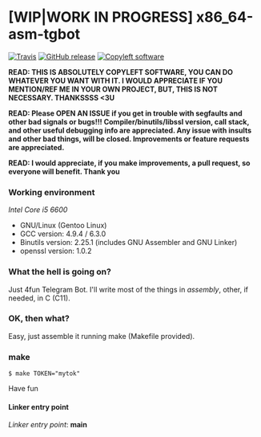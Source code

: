 # [WIP|WORK IN PROGRESS] x86_64-asm-tgbot
[![Travis](https://img.shields.io/travis/StefanoBelli/x86_64-asm-tgbot.svg)]()
[![GitHub release](https://img.shields.io/github/tag/StefanoBelli/x86_64-asm-tgbot.svg)]()
[![Copyleft software](https://img.shields.io/badge/no%20license-copyleft-blue.svg)]()

**READ: THIS IS ABSOLUTELY COPYLEFT SOFTWARE, YOU CAN DO WHATEVER YOU WANT WITH IT. I WOULD APPRECIATE IF YOU MENTION/REF ME IN YOUR OWN PROJECT, BUT, THIS IS NOT NECESSARY. THANKSSSS <3U**

**READ: Please OPEN AN ISSUE if you get in trouble with segfaults and other bad signals or bugs!!! Compiler/binutils/libssl version, call stack, and other useful debugging info are appreciated. Any issue with insults and other bad things, will be closed. Improvements or feature requests are appreciated.**

**READ: I would appreciate, if you make improvements, a pull request, so everyone will benefit. Thank you**

### Working environment
 
 *Intel Core i5 6600*
 
 - GNU/Linux (Gentoo Linux)
 - GCC version: 4.9.4 / 6.3.0
 - Binutils version: 2.25.1 (includes GNU Assembler and GNU Linker)
 - openssl version: 1.0.2

### What the hell is going on?
Just 4fun Telegram Bot. I'll write most of the things in *assembly*, other, if needed, in C (C11).

### OK, then what?
Easy, just assemble it running make (Makefile provided).

### make
~~~
$ make TOKEN="mytok"
~~~
Have fun

#### Linker entry point
*Linker entry point*: **main**
